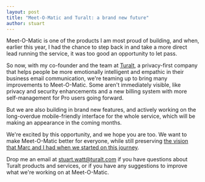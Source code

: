 ```yaml
---
layout: post
title: "Meet-O-Matic and Turalt: a brand new future"
author: stuart
---
```


Meet-O-Matic is one of the products I am most proud of building, and when, earlier this
year, I had the chance to step back in and take a more direct lead running the service, it was too 
good an opportunity to let pass. 

So now, with my co-founder and the team at [Turalt](https://turalt.com), a privacy-first
company that helps people be more emotionally intelligent and empathic in their
business email communication, we're teaming up to bring many improvements to 
Meet-O-Matic. Some aren't immediately visible, like privacy and security 
enhancements and a new billing system with more self-management for 
Pro users going forward. 

But we are also building in brand new features, and actively working on the 
long-overdue mobile-friendly interface for the whole service,
which will be making an appearance in the coming months. 

We're excited by this opportunity, and we hope you are too. We want to make 
Meet-O-Matic better for everyone, while still preserving [the vision that 
Marc and I had when we started on this journey](https://meetomatic.com/about.php). 

Drop me an email at [stuart.watt@turalt.com](mailto:stuart.watt@turalt.com)
if you have questions about Turalt products and services, or if you have any
suggestions to improve what we're working on at Meet-O-Matic. 
